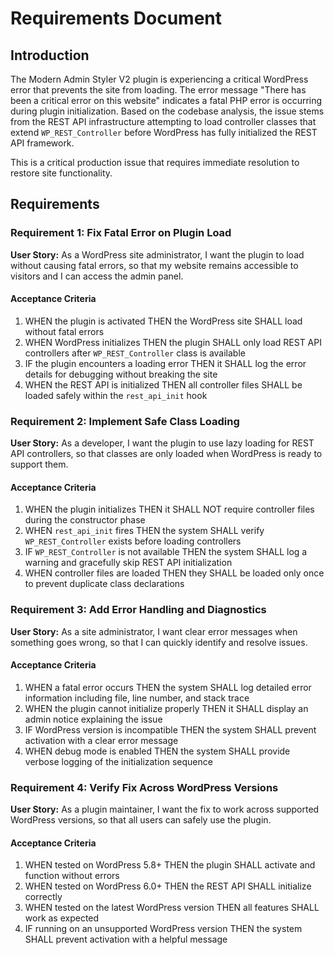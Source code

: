 # Requirements Document

## Introduction

The Modern Admin Styler V2 plugin is experiencing a critical WordPress error that prevents the site from loading. The error message "There has been a critical error on this website" indicates a fatal PHP error is occurring during plugin initialization. Based on the codebase analysis, the issue stems from the REST API infrastructure attempting to load controller classes that extend `WP_REST_Controller` before WordPress has fully initialized the REST API framework.

This is a critical production issue that requires immediate resolution to restore site functionality.

## Requirements

### Requirement 1: Fix Fatal Error on Plugin Load

**User Story:** As a WordPress site administrator, I want the plugin to load without causing fatal errors, so that my website remains accessible to visitors and I can access the admin panel.

#### Acceptance Criteria

1. WHEN the plugin is activated THEN the WordPress site SHALL load without fatal errors
2. WHEN WordPress initializes THEN the plugin SHALL only load REST API controllers after `WP_REST_Controller` class is available
3. IF the plugin encounters a loading error THEN it SHALL log the error details for debugging without breaking the site
4. WHEN the REST API is initialized THEN all controller files SHALL be loaded safely within the `rest_api_init` hook

### Requirement 2: Implement Safe Class Loading

**User Story:** As a developer, I want the plugin to use lazy loading for REST API controllers, so that classes are only loaded when WordPress is ready to support them.

#### Acceptance Criteria

1. WHEN the plugin initializes THEN it SHALL NOT require controller files during the constructor phase
2. WHEN `rest_api_init` fires THEN the system SHALL verify `WP_REST_Controller` exists before loading controllers
3. IF `WP_REST_Controller` is not available THEN the system SHALL log a warning and gracefully skip REST API initialization
4. WHEN controller files are loaded THEN they SHALL be loaded only once to prevent duplicate class declarations

### Requirement 3: Add Error Handling and Diagnostics

**User Story:** As a site administrator, I want clear error messages when something goes wrong, so that I can quickly identify and resolve issues.

#### Acceptance Criteria

1. WHEN a fatal error occurs THEN the system SHALL log detailed error information including file, line number, and stack trace
2. WHEN the plugin cannot initialize properly THEN it SHALL display an admin notice explaining the issue
3. IF WordPress version is incompatible THEN the system SHALL prevent activation with a clear error message
4. WHEN debug mode is enabled THEN the system SHALL provide verbose logging of the initialization sequence

### Requirement 4: Verify Fix Across WordPress Versions

**User Story:** As a plugin maintainer, I want the fix to work across supported WordPress versions, so that all users can safely use the plugin.

#### Acceptance Criteria

1. WHEN tested on WordPress 5.8+ THEN the plugin SHALL activate and function without errors
2. WHEN tested on WordPress 6.0+ THEN the REST API SHALL initialize correctly
3. WHEN tested on the latest WordPress version THEN all features SHALL work as expected
4. IF running on an unsupported WordPress version THEN the system SHALL prevent activation with a helpful message
